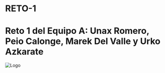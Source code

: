 # RETO-1
# Reto 1 del Equipo A: Unax Romero, Peio Calonge, Marek Del Valle y Urko Azkarate
![Logo](https://user-images.githubusercontent.com/113178700/196139756-3e1a896f-3390-4c6f-b498-992bf756cbfa.png)
